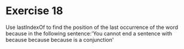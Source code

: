 # Exercise 18
Use lastIndexOf to find the position of the last occurrence of the word because in the following sentence:'You cannot end a sentence with because because because is a conjunction'